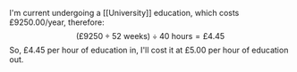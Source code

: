 I'm current undergoing a [[University]] education, which costs £9250.00/year, therefore:
$$(£9250\div52\text{ weeks})\div40\text{ hours} = £4.45$$
So, £4.45 per hour of education in, I'll cost it at £5.00 per hour of education out.